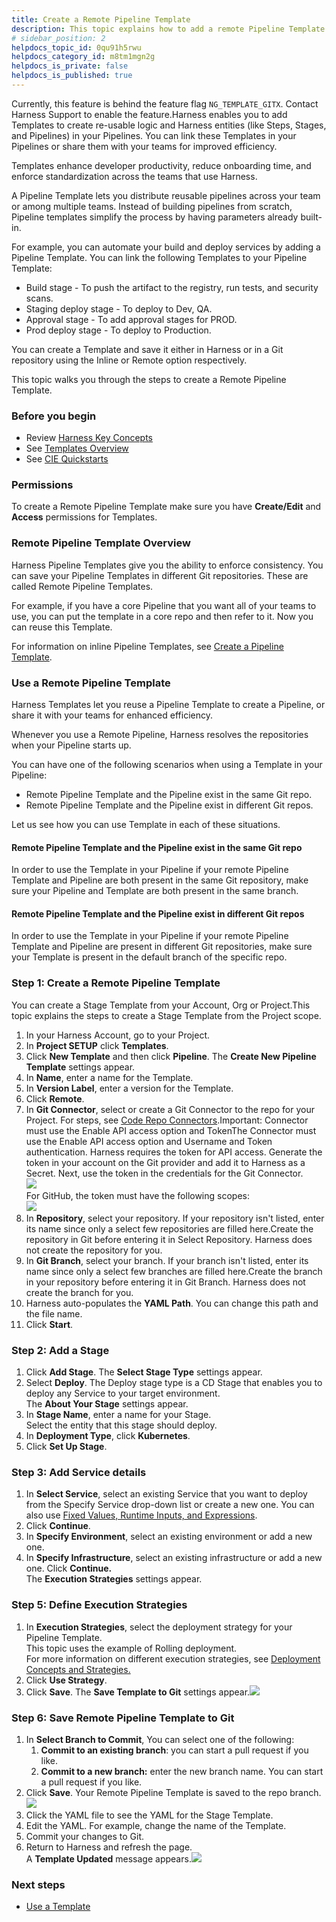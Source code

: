 ```yaml
---
title: Create a Remote Pipeline Template
description: This topic explains how to add a remote Pipeline Template in Harness.
# sidebar_position: 2
helpdocs_topic_id: 0qu91h5rwu
helpdocs_category_id: m8tm1mgn2g
helpdocs_is_private: false
helpdocs_is_published: true
---
```


Currently, this feature is behind the feature flag `NG_TEMPLATE_GITX`. Contact Harness Support to enable the feature.​​Harness enables you to add Templates to create re-usable logic and Harness entities (like Steps, Stages, and Pipelines) in your Pipelines.​ You can link these Templates in your Pipelines or share them with your teams for improved efficiency.

Templates enhance developer productivity, reduce onboarding time, and enforce standardization across the teams that use Harness.​

A Pipeline Template lets you distribute reusable pipelines across your team or among multiple teams.​ Instead of building pipelines from scratch, Pipeline templates simplify the process by having parameters already built-in.

For example, you can automate your build and deploy services by adding a Pipeline Template.​ You can link the following Templates to your Pipeline Template:

* Build stage - To push the artifact to the registry, run tests, and security scans.​
* Staging deploy stage - To deploy to Dev, QA.​
* Approval stage - To add approval stages for PROD.​
* Prod deploy stage - To deploy to Production.​

You can create a Template and save it either in Harness or in a Git repository using the Inline or Remote option respectively.​​

This topic walks you through the steps to create a Remote Pipeline Template.​​

### Before you begin

* Review [Harness Key Concepts​​](../../first-gen/starthere-firstgen/harness-key-concepts.md)
* See [Templates Overview​](template.md)
* See [CIE Quickstarts​​](../../continuous-integration/ci-quickstarts/ci-pipeline-quickstart.md)

### Permissions

To create a Remote Pipeline Template make sure you have **Create/Edit** and **Access** permissions for Templates.​

### Remote Pipeline Template Overview

Harness Pipeline Templates give you the ability to enforce consistency. You can save your Pipeline Templates in different Git repositories. These are called Remote Pipeline Templates.

For example, if you have a core Pipeline that you want all of your teams to use, you can put the template in a core repo and then refer to it. Now you can reuse this Template.​

For information on inline Pipeline Templates, see [Create a Pipeline Template](create-pipeline-template.md).

### Use a Remote Pipeline Template

Harness Templates let you reuse a Pipeline Template to create a Pipeline, or share it with your teams for enhanced efficiency.

Whenever you use a Remote Pipeline, Harness resolves the repositories when your Pipeline starts up. ​

You can have one of the following scenarios when using a Template in your Pipeline:​​

* ​Remote Pipeline Template and the Pipeline exist in the same Git repo.​
* Remote Pipeline Template and the Pipeline exist in different Git repos​.​

Let us see how you can use Template in each of these situations.​​

#### Remote Pipeline Template and the Pipeline exist in the same Git repo

In order to use the Template in your Pipeline if your remote Pipeline Template and Pipeline are both present in the same Git repository, make sure your Pipeline and Template are both present in the same branch.​​​

#### Remote Pipeline Template and the Pipeline exist in different Git repos

In order to use the Template in your Pipeline if your remote Pipeline Template and Pipeline are present in different Git repositories,​ make sure your Template is present in the default branch of the specific repo.​​

### Step 1: Create a Remote Pipeline Template

You can create a Stage Template from your Account, Org or Project. ​This topic explains the steps to create a Stage Template from the Project scope.

1. In your Harness Account, go to your Project.​​
2. In **Project SETUP** click **Templates**.​
3. Click **New Template** and then click **Pipeline**.​ The **Create New Pipeline Template** settings appear.
4. In **Name**, enter a name for the Template.​​
5. In **Version Label**, enter a version for the Template.​​
6. Click **Remote**.​
7. In **Git Connector**, select or create a Git Connector to the repo for your Project.​ For steps, see [Code Repo Connectors](https://docs.harness.io/category/code-repo-connectors).Important: Connector must use the Enable API access option and TokenThe Connector must use the Enable API access option and Username and Token authentication. ​Harness requires the token for API access. Generate the token in your account on the Git provider and add it to Harness as a Secret. Next, use the token in the credentials for the Git Connector.​​  
![](./static/create-a-remote-pipeline-template-24.png)  
For GitHub, the token must have the following scopes:​  
![](./static/create-a-remote-pipeline-template-25.png)
8. In **Repository**, select your repository.​ If your repository isn't listed, enter its name since only a select few repositories are filled here.​Create the repository in Git before entering it in Select Repository. ​Harness does not create the repository for you.​
9. In **Git Branch**, select your branch.​ If your branch isn't listed, enter its name since only a select few branches are filled here.Create the branch in your repository before entering it in Git Branch. ​Harness does not create the branch for you.​​
10. ​Harness auto-populates the **YAML Path**.​ You can change this path and the file name.
11. Click **Start**.​​​

### Step 2: Add a Stage

1. Click **Add Stage**. ​The **Select Stage Type** settings appear.
2. Select **Deploy**. ​The Deploy stage type is a CD Stage that enables you to deploy any Service to your target environment.  
The **About Your Stage** settings appear.​
3. In **Stage Name**, enter a name for your Stage.​  
Select the entity that this stage should deploy.
4. In **Deployment Type**, click **Kubernetes**.
5. Click **Set Up Stage**.​

### Step 3: Add Service details

1. In **Select Service**, select an existing Service that you want to deploy from the Specify Service drop-down list or create a new one.​ You can also use [Fixed Values, Runtime Inputs, and Expressions](../20_References/runtime-inputs.md).
2. Click **Continue**.
3. In **Specify Environment**, select an existing environment or add a new one.​
4. In **Specify Infrastructure**, select an existing infrastructure or add a new one.​ Click **Continue.**  
The **Execution Strategies** settings appear.

### Step 5: Define Execution Strategies

1. In **Execution Strategies**, select the deployment strategy for your Pipeline Template.​  
This topic uses the example of Rolling deployment.​  
For more information on different execution strategies, see [Deployment Concepts and Strategies.](https://docs.harness.io/article/0zsf97lo3c-deployment-concepts)
2. Click **Use Strategy**.​
3. Click **Save**. The **Save Template to Git** settings appear.![](./static/create-a-remote-pipeline-template-26.png)

### Step 6: Save Remote Pipeline Template to Git

1. In **Select Branch to Commit**, You can select one of the following:​​
	1. **Commit to an existing branch**: you can start a pull request if you like.​​​
	2. **Commit to a new branch:​** enter the new branch name. You can start a pull request if you like.​​
2. Click **Save**. ​Your Remote Pipeline Template is saved to the repo branch.​​![](./static/create-a-remote-pipeline-template-27.png)
3. Click the YAML file to see the YAML for the Stage Template.​​
4. Edit the YAML. For example, change the name of the Template.​​​
5. Commit your changes to Git.​​​
6. Return to Harness and refresh the page.​​​​  
A **Template Updated** message appears.​​![](./static/create-a-remote-pipeline-template-28.png)

### Next steps

* [Use a Template](use-a-template.md)

